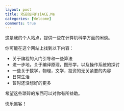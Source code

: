 ```yaml
---
layout: post
title: 欢迎访问PsiACE.Me
categories: [Welcome]
comments: true
---
```


这是我的个人站点，提供一些在计算机科学方面的闲谈。

你可能在这个网站上找到以下内容：
- 关于编程的入门引导和一些算法
- 进一步地，关于编译原理，图形学，以及操作系统的探讨
- 一些关于数学，物理，文学，投资的无关紧要的内容
- 日常生活
- 暂时还没想好的更多

希望这些琐碎的东西可以对你有所益助。

快乐黑客！
